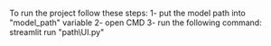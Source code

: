 To run the project follow these steps: 1- put the model path into "model_path" variable 2- open CMD 3- run the following command: streamlit run "path\UI.py"
